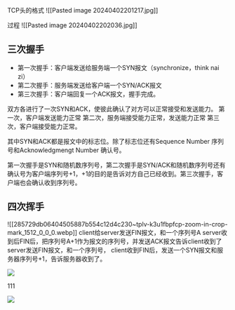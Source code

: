 TCP头的格式
![[Pasted image 20240402201217.jpg]]

过程
![[Pasted image 20240402202036.jpg]]

## 三次握手

- 第一次握手：客户端发送给服务端一个SYN报文（synchronize，think nai zi）
- 第二次握手：服务端发送给客户端一个SYN/ACK报文
- 第三次握手：客户端回复一个ACK报文，握手完成。

双方各进行了一次SYN和ACK，使彼此确认了对方可以正常接受和发送能力。
第一次，客户端发送能力正常
第二次，服务端接受能力正常，发送能力正常
第三次，客户端接受能力正常。

其中SYN和ACK都是报文中的标志位。除了标志位还有Sequence Number 序列号和Acknowledgmengt Number 确认号。

第一次握手是SYN和随机数序列号，第二次握手是SYN/ACK和随机数序列号还有确认号为客户端序列号+1，+1的目的是告诉对方自己已经收到。第三次握手，客户端也会确认收到序列号。

## 四次挥手

![[285729db06404505887b554c12d4c230~tplv-k3u1fbpfcp-zoom-in-crop-mark_1512_0_0_0.webp]]
client给server发送FIN报文，和一个序列号A
server收到后FIN后，把序列号A+1作为报文的序列号，并发送ACK报文告诉client收到了
server发送FIN报文，和一个序列号，
client收到FIN后，发送一个SYN报文和服务器序列号+1，告诉服务器收到了。

![](images/2024-04-06-00-21-15.png)

111

![](/images/2024-04-06-00-23-07.png)
